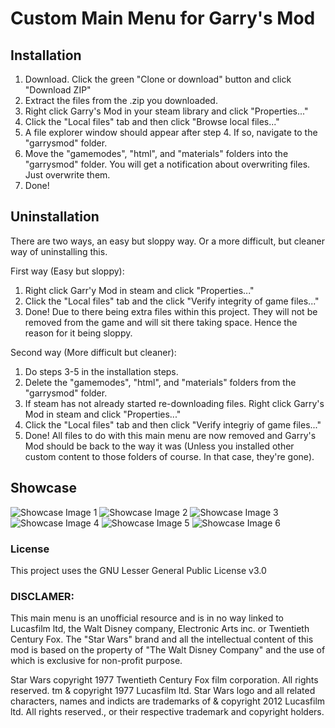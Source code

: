 # Custom Main Menu for Garry's Mod

## Installation
1. Download. Click the green "Clone or download" button and click "Download ZIP"
2. Extract the files from the .zip you downloaded.
3. Right click Garry's Mod in your steam library and click "Properties..."
4. Click the "Local files" tab and then click "Browse local files..."
5. A file explorer window should appear after step 4. If so, navigate to the "garrysmod" folder.
6. Move the "gamemodes", "html", and "materials" folders into the "garrysmod" folder. You will get a notification about overwriting files. Just overwrite them.
7. Done!

## Uninstallation
There are two ways, an easy but sloppy way. Or a more difficult, but cleaner way of uninstalling this.

First way (Easy but sloppy):
1. Right click Garr'y Mod in steam and click "Properties..."
2. Click the "Local files" tab and the click "Verify integrity of game files..."
3. Done! Due to there being extra files within this project. They will not be removed from the game and will sit there taking space. Hence the reason for it being sloppy. 

Second way (More difficult but cleaner):
1. Do steps 3-5 in the installation steps.
2. Delete the "gamemodes", "html", and "materials" folders from the "garrysmod" folder.
3. If steam has not already started re-downloading files. Right click Garry's Mod in steam and click "Properties..."
4. Click the "Local files" tab and then click "Verify integriy of game files..."
5. Done! All files to do with this main menu are now removed and Garry's Mod should be back to the way it was (Unless you installed other custom content to those folders of course. In that case, they're gone).

## Showcase
![Showcase Image 1](https://i.gyazo.com/3fcc301e5391d600ef1b3eeef44d0256.jpg)
![Showcase Image 2](https://i.gyazo.com/b6d084cef05ab27351551be44481384f.jpg)
![Showcase Image 3](https://i.gyazo.com/aae6d23a1c7641d15c808c5862e2efc2.png)
![Showcase Image 4](https://i.gyazo.com/51b297df66b81377314db24f7278bd81.jpg)
![Showcase Image 5](https://i.gyazo.com/e884268cd50c3722390fa697bb278ed8.jpg)
![Showcase Image 6](https://i.gyazo.com/fb55a60cf2cd96abec311f617df365a3.jpg)

### License
This project uses the GNU Lesser General Public License v3.0

### DISCLAMER:

This main menu is an unofficial resource and is in no way linked to Lucasfilm ltd, the Walt Disney company, Electronic Arts inc. or Twentieth Century Fox. The "Star Wars" brand and all the intellectual content of this mod is based on the property of "The Walt Disney Company" and the use of which is exclusive for non-profit purpose.

Star Wars copyright 1977 Twentieth Century Fox film corporation. All rights reserved. tm & copyright 1977 Lucasfilm ltd. Star Wars logo and all related characters, names and indicts are trademarks of & copyright 2012 Lucasfilm ltd. All rights reserved., or their respective trademark and copyright holders.
